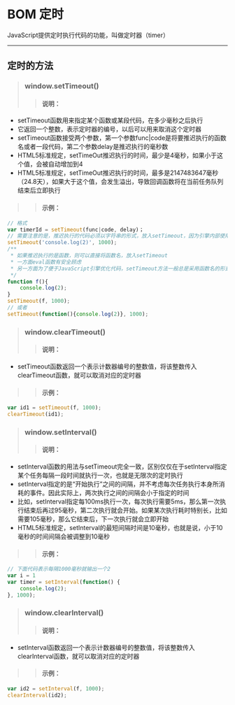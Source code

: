 # BOM 定时
JavaScript提供定时执行代码的功能，叫做定时器（timer）
***

## 定时的方法
> ### window.setTimeout()
>> #### 说明：
* setTimeout函数用来指定某个函数或某段代码，在多少毫秒之后执行
* 它返回一个整数，表示定时器的编号，以后可以用来取消这个定时器
* setTimeout函数接受两个参数，第一个参数func|code是将要推迟执行的函数名或者一段代码，第二个参数delay是推迟执行的毫秒数
* HTML5标准规定，setTimeOut推迟执行的时间，最少是4毫秒，如果小于这个值，会被自动增加到4
* HTML5标准规定，setTimeOut推迟执行的时间，最多是2147483647毫秒（24.8天），如果大于这个值，会发生溢出，导致回调函数将在当前任务队列结束后立即执行

>> #### 示例：
```javascript
// 格式
var timerId = setTimeout(func|code, delay)；
// 需要注意的是，推迟执行的代码必须以字符串的形式，放入setTimeout，因为引擎内部使用eval函数，将字符串转为代码。
setTimeout('console.log(2)', 1000);
/**
 * 如果推迟执行的是函数，则可以直接将函数名，放入setTimeout
 * 一方面eval函数有安全顾虑
 * 另一方面为了便于JavaScript引擎优化代码，setTimeout方法一般总是采用函数名的形式，就像下面这样
 */
function f(){
    console.log(2);
}
setTimeout(f, 1000);
// 或者
setTimeout(function(){console.log(2)}, 1000);
```

> ### window.clearTimeout()
>> #### 说明：
* setTimeout函数返回一个表示计数器编号的整数值，将该整数传入clearTimeout函数，就可以取消对应的定时器

>> #### 示例：
```javascript
var id1 = setTimeout(f, 1000);
clearTimeout(id1);
```

> ### window.setInterval()
>> #### 说明：
* setInterval函数的用法与setTimeout完全一致，区别仅仅在于setInterval指定某个任务每隔一段时间就执行一次，也就是无限次的定时执行
* setInterval指定的是“开始执行”之间的间隔，并不考虑每次任务执行本身所消耗的事件。因此实际上，两次执行之间的间隔会小于指定的时间
* 比如，setInterval指定每100ms执行一次，每次执行需要5ms，那么第一次执行结束后再过95毫秒，第二次执行就会开始。如果某次执行耗时特别长，比如需要105毫秒，那么它结束后，下一次执行就会立即开始
* HTML5标准规定，setInterval的最短间隔时间是10毫秒，也就是说，小于10毫秒的时间间隔会被调整到10毫秒

>> #### 示例：
```javascript
// 下面代码表示每隔1000毫秒就输出一个2
var i = 1
var timer = setInterval(function() {
    console.log(2);
}, 1000);
```

> ### window.clearInterval()
>> #### 说明：
* setInterval函数返回一个表示计数器编号的整数值，将该整数传入clearInterval函数，就可以取消对应的定时器

>> #### 示例：
```javascript
var id2 = setInterval(f, 1000);
clearInterval(id2);
```
